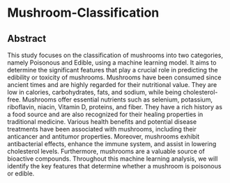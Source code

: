 # Mushroom-Classification

## Abstract

This study focuses on the classification of mushrooms into two categories, namely Poisonous and Edible, using a machine learning model. It aims to determine the significant features that play a crucial role in predicting the edibility or toxicity of mushrooms. Mushrooms have been consumed since ancient times and are highly regarded for their nutritional value. They are low in calories, carbohydrates, fats, and sodium, while being cholesterol-free. Mushrooms offer essential nutrients such as selenium, potassium, riboflavin, niacin, Vitamin D, proteins, and fiber. They have a rich history as a food source and are also recognized for their healing properties in traditional medicine. Various health benefits and potential disease treatments have been associated with mushrooms, including their anticancer and antitumor properties. Moreover, mushrooms exhibit antibacterial effects, enhance the immune system, and assist in lowering cholesterol levels. Furthermore, mushrooms are a valuable source of bioactive compounds. Throughout this machine learning analysis, we will identify the key features that determine whether a mushroom is poisonous or edible.
